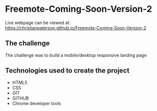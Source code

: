 # Freemote-Coming-Soon-Version-2

Live webpage can be viewed at: https://christianpaterson.github.io/Freemote-Coming-Soon-Version-2

## The challenge

The challenge was to build a mobile/desktop responsive landing page

## Technologies used to create the project

<ul>
<li>HTML5</li>
<li>CSS</li>
<li>GIT</li>
<li>GITHUB</li>
<li>Chrome developer tools</li>
</ul>
